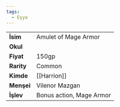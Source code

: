 ```yaml
---
tags:
  - Eşya
---  
```

  
|  |  |  
|---|---|  
| **İsim** | Amulet of Mage Armor|  
| **Okul** | |  
| **Fiyat** | 150gp|  
| **Rarity** | Common|  
| **Kimde** | [[Harrion]]|  
| **Menşei** | Vilenor Mazgan|  
| **İşlev** | Bonus action, Mage Armor|  
